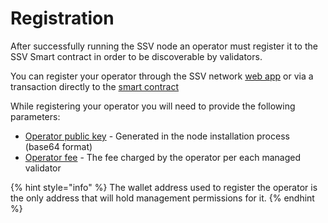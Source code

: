 # Registration

After successfully running the SSV node an operator must register it to the SSV Smart contract in order to be discoverable by validators.

You can register your operator through the SSV network [web app](https://app.ssv.network) or via a transaction directly to the [smart contract](../../developers/smart-contracts/ssvnetwork.md#public-registeroperator-publickey-operatorfee)&#x20;

While registering your operator you will need to provide the following parameters:

* [Operator public key](installation.md#4.-generate-operator-keys) - Generated in the node installation process (base64 format)
* [Operator fee](../../learn/operators/#operator-fee) - The fee charged by the operator per each managed validator

{% hint style="info" %}
The wallet address used to register the operator is the only address that will hold management permissions for it.
{% endhint %}


